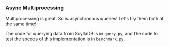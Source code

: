 ### Async Multiprocessing
Multiprocessing is great. So is asynchronous queries! Let's try them both at the same time!

The code for querying data from ScyllaDB is in `query.py`, and the code to 
test the speeds of this implementation is in `benchmark.py`.
